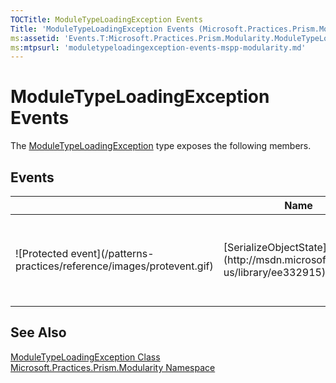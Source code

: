 ```yaml
---
TOCTitle: ModuleTypeLoadingException Events
Title: 'ModuleTypeLoadingException Events (Microsoft.Practices.Prism.Modularity)'
ms:assetid: 'Events.T:Microsoft.Practices.Prism.Modularity.ModuleTypeLoadingException'
ms:mtpsurl: 'moduletypeloadingexception-events-mspp-modularity.md'
---
```


# ModuleTypeLoadingException Events


The [ModuleTypeLoadingException](/patterns-practices/reference/moduletypeloadingexception-class-mspp-modularity) type exposes the following members.

## Events

<table>
<colgroup>
<col width="33%" />
<col width="33%" />
<col width="33%" />
</colgroup>
<thead>
<tr class="header">
<th> </th>
<th>Name</th>
<th>Description</th>
</tr>
</thead>
<tbody>
<tr class="odd">
<td>![Protected event](/patterns-practices/reference/images/protevent.gif)</td>
<td>[SerializeObjectState](http://msdn.microsoft.com/en-us/library/ee332915)</td>
<td><div class="summary">
Occurs when an exception is serialized to create an exception state object that contains serialized data about the exception.
</div>
(Inherited from [Exception](/patterns-practices/reference/ieventsubscription-interface-mspp-pubsubevents).)</td>
</tr>
</tbody>
</table>

## See Also

[ModuleTypeLoadingException Class](/patterns-practices/reference/moduletypeloadingexception-class-mspp-modularity)  
[Microsoft.Practices.Prism.Modularity Namespace](/patterns-practices/reference/mspp-modularity-namespace)  